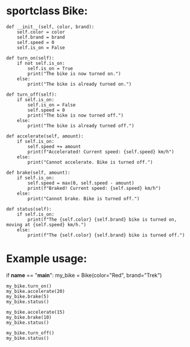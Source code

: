 # sportclass Bike:
    def __init__(self, color, brand):
        self.color = color
        self.brand = brand
        self.speed = 0
        self.is_on = False

    def turn_on(self):
        if not self.is_on:
            self.is_on = True
            print("The bike is now turned on.")
        else:
            print("The bike is already turned on.")

    def turn_off(self):
        if self.is_on:
            self.is_on = False
            self.speed = 0
            print("The bike is now turned off.")
        else:
            print("The bike is already turned off.")

    def accelerate(self, amount):
        if self.is_on:
            self.speed += amount
            print(f"Accelerated! Current speed: {self.speed} km/h")
        else:
            print("Cannot accelerate. Bike is turned off.")

    def brake(self, amount):
        if self.is_on:
            self.speed = max(0, self.speed - amount)
            print(f"Braked! Current speed: {self.speed} km/h")
        else:
            print("Cannot brake. Bike is turned off.")

    def status(self):
        if self.is_on:
            print(f"The {self.color} {self.brand} bike is turned on, moving at {self.speed} km/h.")
        else:
            print(f"The {self.color} {self.brand} bike is turned off.")


# Example usage:
if __name__ == "__main__":
    my_bike = Bike(color="Red", brand="Trek")
    
    my_bike.turn_on()
    my_bike.accelerate(20)
    my_bike.brake(5)
    my_bike.status()
    
    my_bike.accelerate(15)
    my_bike.brake(10)
    my_bike.status()
    
    my_bike.turn_off()
    my_bike.status()
